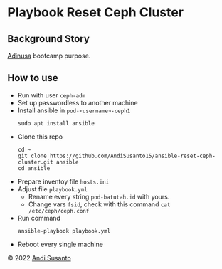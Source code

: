 # Playbook Reset Ceph Cluster

## Background Story
[Adinusa](https://adinusa.id/) bootcamp purpose.

## How to use

- Run with user `ceph-adm`
- Set up passwordless to another machine
- Install ansible in `pod-<username>-ceph1` 
    ```
    sudo apt install ansible
    ```
- Clone this repo
    ```
    cd ~
    git clone https://github.com/AndiSusanto15/ansible-reset-ceph-cluster.git ansible
    cd ansible
    ```
- Prepare inventoy file `hosts.ini`
- Adjust file `playbook.yml`
    - Rename every string `pod-batutah.id` with yours.
    - Change vars `fsid`, check with this command `cat /etc/ceph/ceph.conf`
- Run command
    ```
    ansible-playbook playbook.yml
    ```
- Reboot every single machine

&copy; 2022 [Andi Susanto](https://jurnal.batutah.id)
